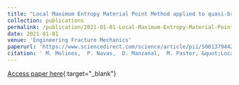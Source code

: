 ```yaml
---
title: "Local Maximum Entropy Material Point Method applied to quasi-brittle fracture."
collection: publications
permalink: /publication/2021-01-01-Local-Maximum-Entropy-Material-Point-Method-applied-to-quasi-brittle-fracture
date: 2021-01-01
venue: 'Engineering Fracture Mechanics'
paperurl: 'https://www.sciencedirect.com/science/article/pii/S0013794420309723?via%3Dihub'
citation: ' M. Molinos,  P. Navas,  D. Manzanal,  M. Pastor, &quot;Local Maximum Entropy Material Point Method applied to quasi-brittle fracture..&quot; Engineering Fracture Mechanics, 2021.'
---
```

[Access paper here](https://www.sciencedirect.com/science/article/pii/S0013794420309723?via%3Dihub){:target="_blank"}
